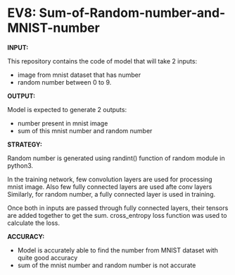 # EV8: Sum-of-Random-number-and-MNIST-number

**INPUT:**
  
This repository contains the code of model that will take 2 inputs:
  - image from mnist dataset that has number
  - random number between 0 to 9. 
 
 **OUTPUT:**
  
  Model is expected to generate 2 outputs:
  - number present in mnist image
  - sum of this mnist number and random number

**STRATEGY:**
  
Random number is generated using randint() function of random module in python3.

In the training network, few convolution layers are used for processing mnist image. Also few fully connected layers are used afte conv layers
Similarly, for random number, a fully connected layer is used in training.

Once both in inputs are passed through fully connected layers, their tensors are added together to get the sum.
cross_entropy loss function was used to calculate the loss.

**ACCURACY:**
  - Model is accurately able to find the number from MNIST dataset with quite good accuracy
  - sum of the mnist number and random number is not accurate

